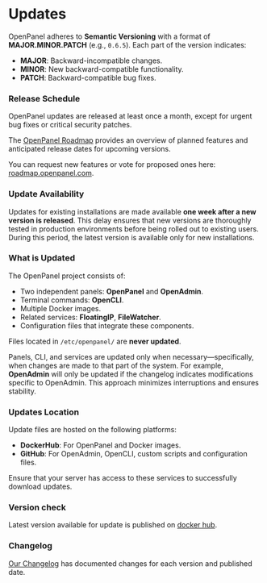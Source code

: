 # Updates  

OpenPanel adheres to **Semantic Versioning** with a format of **MAJOR.MINOR.PATCH** (e.g., `0.6.5`). Each part of the version indicates:  
- **MAJOR**: Backward-incompatible changes.  
- **MINOR**: New backward-compatible functionality.  
- **PATCH**: Backward-compatible bug fixes.  

### Release Schedule  
OpenPanel updates are released at least once a month, except for urgent bug fixes or critical security patches. 

The [OpenPanel Roadmap](https://openpanel.com/roadmap) provides an overview of planned features and anticipated release dates for upcoming versions.

You can request new features or vote for proposed ones here: [roadmap.openpanel.com](https://roadmap.openpanel.com).

### Update Availability  
Updates for existing installations are made available **one week after a new version is released**. This delay ensures that new versions are thoroughly tested in production environments before being rolled out to existing users. During this period, the latest version is available only for new installations.  


### What is Updated  
The OpenPanel project consists of:  
- Two independent panels: **OpenPanel** and **OpenAdmin**.  
- Terminal commands: **OpenCLI**.  
- Multiple Docker images.  
- Related services: **FloatingIP**, **FileWatcher**.
- Configuration files that integrate these components.  

Files located in `/etc/openpanel/` are **never updated**.  

Panels, CLI, and services are updated only when necessary—specifically, when changes are made to that part of the system. For example, **OpenAdmin** will only be updated if the changelog indicates modifications specific to OpenAdmin. This approach minimizes interruptions and ensures stability.

### Updates Location  

Update files are hosted on the following platforms:  

- **DockerHub**: For OpenPanel and Docker images.  
- **GitHub**: For OpenAdmin, OpenCLI, custom scripts and configuration files.  

Ensure that your server has access to these services to successfully download updates.  

### Version check
Latest version available for update is published on [docker hub](https://hub.docker.com/r/openpanel/openpanel/tags).

### Changelog

[Our Changelog](https://openpanel.com/docs/changelog/intro/) has documented changes for each version and published date.
